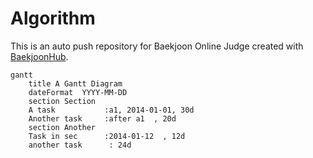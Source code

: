 # Algorithm
This is an auto push repository for Baekjoon Online Judge created with [BaekjoonHub](https://github.com/BaekjoonHub/BaekjoonHub).

```mermaid
gantt
    title A Gantt Diagram
    dateFormat  YYYY-MM-DD
    section Section
    A task           :a1, 2014-01-01, 30d
    Another task     :after a1  , 20d
    section Another
    Task in sec      :2014-01-12  , 12d
    another task      : 24d
```
